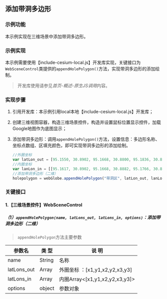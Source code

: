 ## 添加带洞多边形

### 示例功能

本示例实现在三维场景中添加带洞多边形。

### 示例实现

本示例需要使用【include-cesium-local.js】开发库实现，关键接口为`WebSceneControl`类提供的`appendHolePolygon()`方法，实现带洞多边形的添加绘制。

> 开发库使用请参见*首页-概述-原生JS调用*内容。

### 实现步骤

1. 引用开发库：本示例引用local本地【include-cesium-local.js】开发库；

2. 创建三维视图容器，构造三维场景控件，构造并设置鼠标位置显示控件，加载Google地图作为底图显示；

3. 添加带洞多边形：调用`appendHolePolygon()`方法，设置信息：多边形名称、坐标点数组、区填充颜色，即可实现带洞多边形的添加绘制。

    ``` javascript
    //外圈坐标
    var latLon_out = [95.1550, 30.8902, 95.1668, 30.8800, 95.1836, 30.8902, 95.1696, 30.91];
    //内圈坐标
    var lanLon_in = [[95.1617, 30.8902, 95.1668, 30.8882, 95.1766, 30.8939, 95.1696, 30.8996]];
    //添加带洞多边形（二维）
    holepolygon = webGlobe.appendHolePolygon("带洞区", latLon_out, lanLon_in);
    ```

### 关键接口

#### 1.【三维场景控件】WebSceneControl

##### （1）`appendHolePolygon(name, latLons_out, latLons_in, options)`：添加带洞多边形（二维）

> `appendHolePolygon`方法主要参数

|参数名|类 型|说 明|
|-|-|-|
|name|String|名称|
|latLons_out|Array|外圈坐标 ：[x1,y1,x2,y2,x3,y3]|
|latLons_in|Array|内圈Array<[x1,y1,x2,y2,x3,y3]>|
|options|object|参数对象|